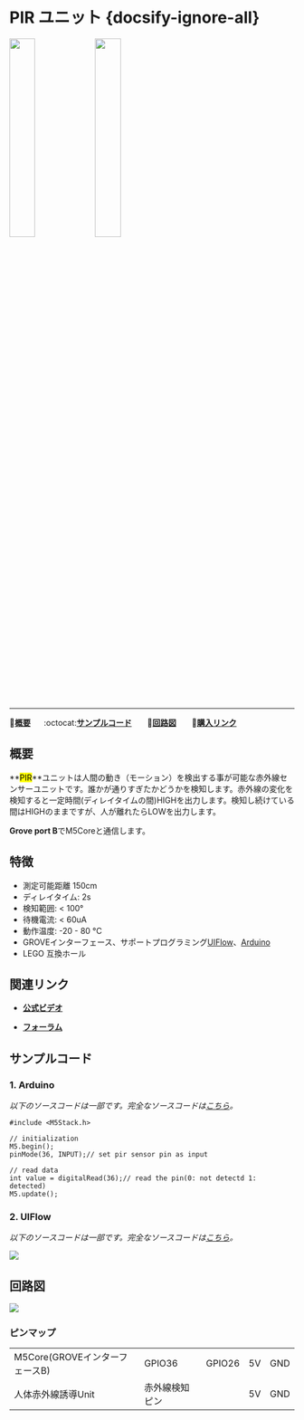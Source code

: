 # PIR ユニット {docsify-ignore-all}

<img src="assets/img/product_pics/unit/M5GO_Unit_pir.png" width="30%" height="30%"><img src="assets/img/product_pics/unit/unit_pir_grove_b.png" width="30%" height="30%">

***

:memo:**[概要](#概要)**&nbsp;&nbsp;&nbsp;&nbsp;&nbsp;&nbsp;:octocat:**[サンプルコード](#サンプルコード)**&nbsp;&nbsp;&nbsp;&nbsp;&nbsp;&nbsp; :electric_plug:**[回路図](#回路図)** &nbsp;&nbsp;&nbsp;&nbsp;&nbsp;&nbsp;🛒**[購入リンク](https://www.aliexpress.com/store/product/M5Stack-Official-Mini-PIR-Sensor-Human-Body-Infrared-PIR-Motion-Sensor-Detector-Module-GPIO-GROVE-Connector/3226069_32931794651.html)**

## 概要

**<mark>PIR</mark>**ユニットは人間の動き（モーション）を検出する事が可能な赤外線センサーユニットです。誰かが通りすぎたかどうかを検知します。赤外線の変化を検知すると一定時間(ディレイタイムの間)HIGHを出力します。検知し続けている間はHIGHのままですが、人が離れたらLOWを出力します。

**Grove port B**でM5Coreと通信します。

## 特徴

- 測定可能距離 150cm
- ディレイタイム: 2s
- 検知範囲: < 100°
- 待機電流: < 60uA
- 動作温度: -20 - 80 °C
- GROVEインターフェース、サポートプログラミング[UIFlow](http://flow.m5stack.com)、[Arduino](http://www.arduino.cc)
- LEGO 互換ホール

## 関連リンク

- **[公式ビデオ](https://www.youtube.com/channel/UCozgFVglWYQXbvTmGyS739w)**

- **[フォーラム](http://forum.m5stack.com/)**

## サンプルコード

### 1. Arduino

*以下のソースコードは一部です。完全なソースコードは[こちら](https://github.com/m5stack/M5-ProductExampleCodes/tree/master/Unit/PIR/Arduino)。*

```arduino
#include <M5Stack.h>

// initialization
M5.begin();
pinMode(36, INPUT);// set pir sensor pin as input

// read data
int value = digitalRead(36);// read the pin(0: not detectd 1: detected)
M5.update();
```

### 2. UIFlow

*以下のソースコードは一部です。完全なソースコードは[こちら](https://github.com/m5stack/M5-ProductExampleCodes/tree/master/Unit/PIR/UIFlow)。*

<img src="assets/img/product_pics/unit/unit_example/PIR/example_unit_pir_03.png">

## 回路図

<img src="assets/img/product_pics/unit/pir_sch.JPG">

### ピンマップ

<table>
 <tr><td>M5Core(GROVEインターフェースB)</td><td>GPIO36</td><td>GPIO26</td><td>5V</td><td>GND</td></tr>
 <tr><td>人体赤外線誘導Unit</td><td>赤外線検知ピン</td><td> </td><td>5V</td><td>GND</td></tr>
</table>
